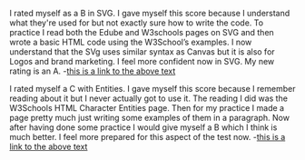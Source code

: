 I rated myself as a B in SVG. I gave myself this score because I understand what they're used for but not exactly sure how to write the code. To practice I read both the Edube and W3schools pages on SVG and then wrote a basic HTML code using the W3School’s examples. I now understand that the SVg uses similar syntax as Canvas but it is also for Logos and brand marketing. I feel more confident now in SVG. My new rating is an A.
-[this is a link to the above text](../practice/pract.html)

I rated myself a C with Entities. I gave myself this score because I remember reading about it but I never  actually got to use it. The reading I did was the W3Schools HTML Character Entities page. Then for my practice I made a page pretty much just writing some examples of them in a paragraph. Now after having done some practice I would give myself a B which I think is much better. I feel more prepared for this aspect of the test now.
-[this is a link to the above text](../practice/pr.html)
